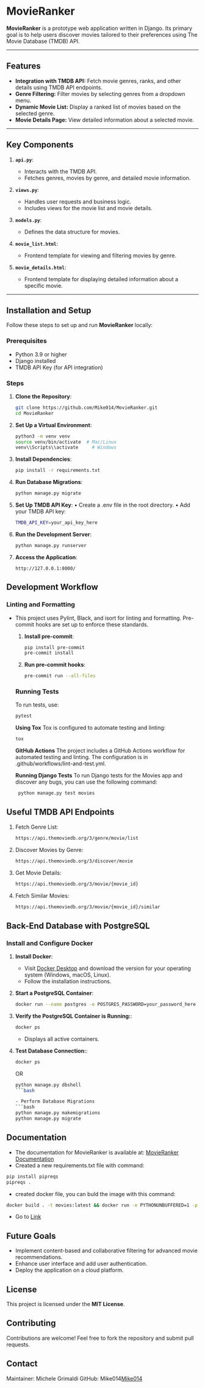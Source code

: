 # MovieRanker

**MovieRanker** is a prototype web application written in Django. Its primary goal is to help users discover movies tailored to their preferences using The Movie Database (TMDB) API.

---

## Features

- **Integration with TMDB API:** Fetch movie genres, ranks, and other details using TMDB API endpoints.
- **Genre Filtering:** Filter movies by selecting genres from a dropdown menu.
- **Dynamic Movie List:** Display a ranked list of movies based on the selected genre.
- **Movie Details Page:** View detailed information about a selected movie.

---

## Key Components

1. **`api.py`**:
   - Interacts with the TMDB API.
   - Fetches genres, movies by genre, and detailed movie information.

2. **`views.py`**:
   - Handles user requests and business logic.
   - Includes views for the movie list and movie details.

3. **`models.py`**:
   - Defines the data structure for movies.

4. **`movie_list.html`**:
   - Frontend template for viewing and filtering movies by genre.

5. **`movie_details.html`**:
   - Frontend template for displaying detailed information about a specific movie.

---

## Installation and Setup

Follow these steps to set up and run **MovieRanker** locally:

### Prerequisites

- Python 3.9 or higher
- Django installed
- TMDB API Key (for API integration)

### Steps

1. **Clone the Repository**:
   ```bash
   git clone https://github.com/Mike014/MovieRanker.git
   cd MovieRanker
   ```

2. **Set Up a Virtual Environment**:
   ```bash
   python3 -m venv venv
   source venv/bin/activate  # Mac/Linux
   venv\\Scripts\\activate     # Windows
   ```

3. **Install Dependencies**:
   ```bash
   pip install -r requirements.txt
   ```

4. **Run Database Migrations**:
   ```bash
   python manage.py migrate
   ```

5. **Set Up TMDB API Key**:
   	•	Create a .env file in the root directory.
	•	Add your TMDB API key:
    ```bash
    TMDB_API_KEY=your_api_key_here
    ```

6.	**Run the Development Server**:
    ```bash
    python manage.py runserver
    ```

7.	**Access the Application**:
    ```plaintext
    http://127.0.0.1:8000/
    ```

## Development Workflow

### Linting and Formatting

- This project uses Pylint, Black, and isort for linting and formatting.  Pre-commit hooks are set up to enforce these standards.

	1.	**Install pre-commit**:
        ```bash
        pip install pre-commit
        pre-commit install
        ```
    2.	**Run pre-commit hooks**:
        ```bash
        pre-commit run --all-files
        ```

    ### Running Tests
    To run tests, use:
    ```bash
    pytest
    ```

    **Using Tox**
    Tox is configured to automate testing and linting:
    ```bash
    tox
    ```

    **GitHub Actions**
    The project includes a GitHub Actions workflow for automated testing and linting. The configuration is in .github/workflows/lint-and-test.yml.

    **Running Django Tests**
    To run Django tests for the Movies app and discover any bugs, you can use the following command:
    ```bash
     python manage.py test movies
    ```

## Useful TMDB API Endpoints

1. Fetch Genre List:
    ```bash
    https://api.themoviedb.org/3/genre/movie/list
    ```

2.	Discover Movies by Genre:
    ```bash
    https://api.themoviedb.org/3/discover/movie
    ```

3.	Get Movie Details:
    ```bash
    https://api.themoviedb.org/3/movie/{movie_id}
    ```

4.	Fetch Similar Movies:
    ```bash
    https://api.themoviedb.org/3/movie/{movie_id}/similar
    ```

## Back-End Database with PostgreSQL

### Install and Configure Docker

1. **Install Docker**:
   - Visit [Docker Desktop](https://www.docker.com/) and download the version for your operating system (Windows, macOS, Linux).
   - Follow the installation instructions.

2. **Start a PostgreSQL Container**:
   ```bash
   docker run --name postgres -e POSTGRES_PASSWORD=your_password_here -d -p 5432:5432 postgres
   ```

3. **Verify the PostgreSQL Container is Running:**:
   ```bash
   docker ps
   ```

   - Displays all active containers.

4. **Test Database Connection:**:
   ```bash
   docker ps
   ```

   OR
    
   ```bash
   python manage.py dbshell
   ```bash

   - Perform Database Migrations
   ```bash
   python manage.py makemigrations
   python manage.py migrate
   ```

## Documentation

- The documentation for MovieRanker is available at: [MovieRanker Documentation](https://Mike014.github.io/MovieRanker/)
- Created a new requirements.txt file with command:

```bash
pip install pipreqs
pipreqs .
```
- created docker file, you can buld the image with this command:
```bash
docker build . -t movies:latest && docker run -e PYTHONUNBUFFERED=1 -p 8000:8000 movies
```
- Go to [Link](http://localhost:8000/movies/)
  
## Future Goals

- Implement content-based and collaborative filtering for advanced movie recommendations.
- Enhance user interface and add user authentication.
- Deploy the application on a cloud platform.

## License

This project is licensed under the **MIT License**.

## Contributing

Contributions are welcome! Feel free to fork the repository and submit pull requests.

## Contact

Maintainer: Michele Grimaldi
GitHub: Mike014[Mike014](https://github.com/Mike014)
